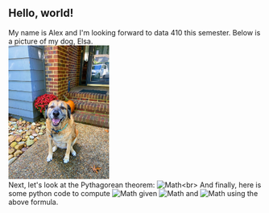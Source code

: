 ## Hello, world!
My name is Alex and I'm looking forward to data 410 this semester. Below is a picture of my dog, Elsa.<br/>
<img src="./elsa.jpg" width="200"><br/>
Next, let's look at the Pythagorean theorem: ![Math](https://render.githubusercontent.com/render/math?math=a^2%2Bb^2=c^2)<br\>
And finally, here is some python code to compute ![Math](https://render.githubusercontent.com/render/math?math=c) given ![Math](https://render.githubusercontent.com/render/math?math=a) and ![Math](https://render.githubusercontent.com/render/math?math=b) using the above formula.
```

```
